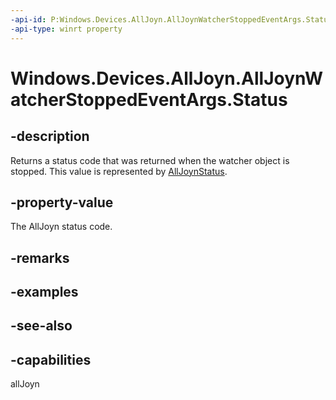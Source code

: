 ----api-id: P:Windows.Devices.AllJoyn.AllJoynWatcherStoppedEventArgs.Status
-api-type: winrt property
---<!-- Property syntaxpublic int Status { get; }--># Windows.Devices.AllJoyn.AllJoynWatcherStoppedEventArgs.Status## -descriptionReturns a status code that was returned when the watcher object is stopped. This value is represented by [AllJoynStatus](alljoynstatus.md).## -property-valueThe AllJoyn status code.## -remarks## -examples## -see-also## -capabilitiesallJoyn